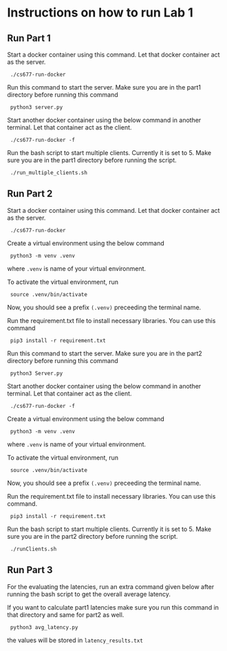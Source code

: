 # Instructions on how to run Lab 1
## Run Part 1
Start a docker container using this command. Let that docker container act as the server.
```
 ./cs677-run-docker
```
Run this command to start the server. Make sure you are in the part1 directory before running this command
```
 python3 server.py
```



Start another docker container using the below command in another terminal. Let that container act as the client.
```
 ./cs677-run-docker -f
```

Run the bash script to start multiple clients. Currently it is set to 5. Make sure you are in the part1 directory before running the script.
```
 ./run_multiple_clients.sh
```



## Run Part 2


Start a docker container using this command. Let that docker container act as the server.
```
 ./cs677-run-docker
```
Create a virtual environment using the below command
```
 python3 -m venv .venv
```
where `.venv` is name of your virtual environment. 

To activate the virtual environment, run 
```
 source .venv/bin/activate
```
Now, you should see a prefix `(.venv)` preceeding the terminal name. 

Run the requirement.txt file to install necessary libraries. You can use this command
```
 pip3 install -r requirement.txt
```

Run this command to start the server. Make sure you are in the part2 directory before running this command
```
 python3 Server.py
```

Start another docker container using the below command in another terminal. Let that container act as the client.
```
 ./cs677-run-docker -f
```
Create a virtual environment using the below command
```
 python3 -m venv .venv
```
where `.venv` is name of your virtual environment. 

To activate the virtual environment, run 
```
 source .venv/bin/activate
```
Now, you should see a prefix `(.venv)` preceeding the terminal name. 

Run the requirement.txt file to install necessary libraries. You can use this command.
```
 pip3 install -r requirement.txt
```

Run the bash script to start multiple clients. Currently it is set to 5. Make sure you are in the part2 directory before running the script.
```
 ./runClients.sh
```

## Run Part 3
For the evaluating the latencies, run an extra command given below after running the bash script to get the overall average latency.

If you want to calculate part1 latencies make sure you run this command in that directory and same for part2 as well.
```
 python3 avg_latency.py
```

the values will be stored in `latency_results.txt`
